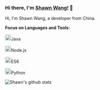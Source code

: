 <!--
**iXingo/iXingo** is a ✨ _special_ ✨ repository because its `README.md` (this file) appears on your GitHub profile.

Here are some ideas to get you started:

- 🔭 I’m currently working on ...
- 🌱 I’m currently learning ...
- 👯 I’m looking to collaborate on ...
- 🤔 I’m looking for help with ...
- 💬 Ask me about ...
- 📫 How to reach me: ...
- 😄 Pronouns: ...
- ⚡ Fun fact: ...
-->

### Hi there, I'm [Shawn Wang!](https://ixingo.com.cn) 👋


Hi, I'm Shawn Wang, a developer from China.


**Focus on Languages and Tools:**  

<img height="20" src="https://img.ixingo.cn/pic/java.png">Java 

<img height="20" src="https://img.ixingo.cn/pic/node.png">Node.js

<img height="20" src="https://img.ixingo.cn/pic/js.png">ES6 

<img height="20" src="https://img.ixingo.cn/pic/python.png">Python

<!--- 
  if you have forked this to use on your profile, 
  Change the `github-readme-stats.anuraghazra1.vercel.app` to `github-readme-stats.vercel.app` 
--->

<!-- Change the `github-readme-stats.anuraghazra1.vercel.app` to `github-readme-stats.vercel.app`  -->
![Shawn's github stats](https://github-readme-stats.vercel.app/api?username=iXingo&show_icons=true&title_color=fff&icon_color=79ff97&text_color=9f9f9f&bg_color=151515)
